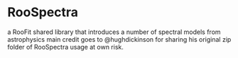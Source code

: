 # RooSpectra # 
a RooFit shared library that introduces a number of spectral models from astrophysics
main credit goes to @hughdickinson for sharing his original zip folder of RooSpectra
usage at own risk.
